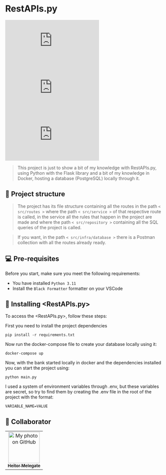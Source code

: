 # RestAPIs.py

![GitHub repo size](https://img.shields.io/github/repo-size/HeitorFM2/RestAPIs.py?style=for-the-badge)
![GitHub language count](https://img.shields.io/github/languages/count/HeitorFM2/RestAPIs.py?style=for-the-badge)
![GitHub forks](https://img.shields.io/github/forks/HeitorFM2/RestAPIs.py?style=for-the-badge)

> This project is just to show a bit of my knowledge with RestAPIs.py, using Python with the Flask library and a bit of my knowledge in Docker, hosting a database (PostgreSQL) locally through it.

## 🌃 Project structure

> The project has its file structure containing all the routes in the path `< src/routes >` where the path `< src/service >` of that respective route is called, in the service all the rules that happen in the project are made and where the path `< src/repository >` containing all the SQL queries of the project is called.

> If you want, in the path `< src/infra/database >` there is a Postman collection with all the routes already ready.

## 💻 Pre-requisites

Before you start, make sure you meet the following requirements:

- You have installed `Python 3.11`
- Install the `Black Formatter` formatter on your VSCode

## 🚀 Installing <RestAPIs.py>

To access the <RestAPIs.py>, follow these steps:

First you need to install the project dependencies
```
pip install -r requirements.txt
```

Now run the docker-compose file to create your database locally using it:
```
docker-compose up
```

Now, with the bank started locally in docker and the dependencies installed you can start the project using:
```
python main.py
```

I used a system of environment variables through .env, but these variables are secret, so try to find them by creating the .env file in the root of the project with the format:
```
VARIABLE_NAME=VALUE
```

## 🤝 Collaborator

<table>
  <tr>
    <td align="center">
      <a href="https://www.linkedin.com/in/heitor-melegate/" title="My LinkedIn">
        <img src="https://avatars.githubusercontent.com/u/101652747?s=400&u=58c0332024641b1eedb9d92bd28bcd8ad12f693c&v=4" width="100px;" alt="My photo on GitHub"/><br>
        <sub>
          <b>Heitor Melegate</b>
        </sub>
      </a>
    </td>
  </tr>
</table>